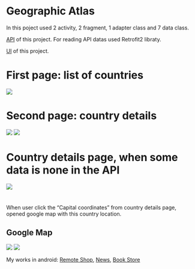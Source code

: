 # Geographic Atlas
In this poject used 2 activity, 2 fragment, 1 adapter class and 7 data class.

[API](https://restcountries.com/) of this project. For reading API datas used Retrofit2 libraty.

[UI](https://www.figma.com/file/w2JjW6RXKnx6tkLZR6qCpj/%D0%A2%D0%B5%D1%81%D1%82%D0%BE%D0%B2%D0%BE%D0%B5--%D0%B7%D0%B0%D0%B4%D0%B0%D0%BD%D0%B8%D0%B5-Android?type=design&node-id=0-1&t=y2v7gCjzR02IvArv-0) of this project.

# First page: list of countries

![](https://github.com/Erdaulet0341/GeographicAtlas/blob/master/Readme/ezgif.com-resize.gif)


# Second page: country details

![](https://github.com/Erdaulet0341/GeographicAtlas/blob/master/Readme/ezgif.com-resize%20(1).gif)
![](https://github.com/Erdaulet0341/GeographicAtlas/blob/master/Readme/ezgif.com-resize%20(2).gif)

# Country details page, when some data is none in the API

![](https://github.com/Erdaulet0341/GeographicAtlas/blob/master/Readme/ezgif.com-resize%20(3).gif)


#  

When user click the “Capital coordinates” from country details page, opened google map with this country location.

## Google Map

![](https://github.com/Erdaulet0341/GeographicAtlas/blob/master/Readme/bras_gif.gif)
![](https://github.com/Erdaulet0341/GeographicAtlas/blob/master/Readme/ezgif.com-resize%20(4).gif)



My works in android: [Remote Shop](https://github.com/Erdaulet0341/AndroidStudioProjects/tree/master/RemoteShop), [News](https://github.com/Erdaulet0341/AndroidStudioProjects/tree/master/NewsUs), [Book Store](https://github.com/Erdaulet0341/AndroidStudioProjects/tree/master/BookStore)
